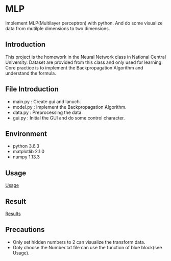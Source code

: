 # MLP

Implement MLP(Multilayer perceptron) with python.
And do some visualize data from mutilple dimensions to two dimensions.

## Introduction

This project is the homework in the Neural Network class in National Central University.
Dataset are provided from this class and only used for learning.
Core practice is to implement the Backpropagation Algorithm and understand the formula.

## File Introduction

* main.py : Create gui and lanuch.
* model.py : Implement the Backpropagation Algorithm.
* data.py : Preprocessing the data.
* gui.py : Initial the GUI and do some control character.

## Environment

* python 3.6.3
* matplotlib 2.1.0
* numpy 1.13.3

## Usage

[Usage](https://www.dropbox.com/s/8hw82854aem1irh/Usage.pdf?dl=0)

## Result

[Results](https://www.dropbox.com/s/s9dcrqxe70u8ak4/Visualization_result.pdf?dl=0)

## Precautions

* Only set hidden numbers to 2 can visualize the transform data.
* Only choose the Number.txt file can use the function of blue block(see Usage).